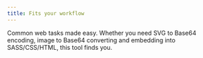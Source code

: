 ```yaml
---
title: Fits your workflow
---
```


Common web tasks made easy. Whether you need SVG to Base64 encoding, image to Base64 converting and embedding into SASS/CSS/HTML, this tool finds you.
